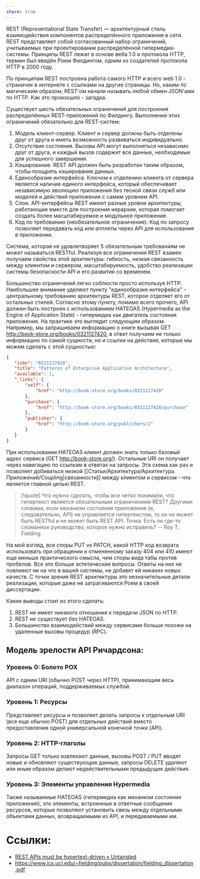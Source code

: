 ```yaml
---
share: true
---
```


REST (Representational State Transfer) — архитектурный стиль взаимодействия компонентов распределённого приложения в сети. REST представляет собой согласованный набор ограничений, учитываемых при проектировании распределённой гипермедиа-системы.
Принципы REST лежат в основе веба 1.0 и протокола HTTP, термин был введён Роем Филдингом, одним из создателей протокола HTTP в 2000 году.

По принципам REST построена работа самого HTTP и всего web 1.0 - страничек в интернете с ссылками на другие страницы. Но, каким-то магическим образом, REST'ом начали называть любой обмен JSON'ами по HTTP. Как это произошло - загадка.

Существует шесть обязательных ограничений для построения распределённых REST-приложений по Филдингу. Выполнение этих ограничений обязательно для REST-систем:
1. Модель клиент-сервер.
   Клиент и сервер должны быть отделены друг от друга и иметь возможность развиваться индивидуально.
2. Отсутствие состояния.
   Вызовы API могут выполняться независимо друг от друга, и каждый вызов содержит все данные, необходимые для успешного завершения.
3. Кэширование.
   REST API должен быть разработан таким образом, чтобы поощрять кэширование данных.
4. Единообразие интерфейса.
   Ключом к отделению клиента от сервера является наличие единого интерфейса, который обеспечивает независимую эволюцию приложения без тесной связи служб или моделей и действий приложения с самим уровнем API.
5. Слои.
   API-интерфейсы REST имеют разные уровни архитектуры, работающие вместе для построения иерархии, которая помогает создать более масштабируемое и модульное приложение.
6. Код по требованию (необязательное ограничение).
   Код по запросу позволяет передавать код или апплеты через API для использования в приложении.

Система, которая не удовлетворяет 5 обязательным требованиям не может называться RESTful.
Реализуя все ограничения REST взамен получаем свойства этой архитектуры: гибкость, низкая связанность между клиентом и сервером, масштабируемость, удобство реализации системы безопасности API и его развития со временем.

Большинство ограничений легко соблюсти просто используя HTTP. Наибольшее внимание уделяют пункту "единообразие интерфейса" - центральному требованию архитектуры REST, которое отделяет его от остальных стилей.
Согласно этому пункту, помимо всего прочего, API должен быть построен с использованием HATEOAS (Hypermedia as the Engine of Application State) - гипермедиа как двигатель состояния приложения.
На практике это выглядит следующим образом. Например, мы запрашиваем информацию о книге вызывая GET http://book-store.org/books/0321127420, в ответ получаем не только информацию по самой сущности, но и ссылки на действия, которые мы можем сделать с этой сущностью:

```json
{
   "isbn": "0321127420",
   "title": "Patterns of Enterprise Application Architecture",
   "available": 1,
   "_links": {
       "self": {
           "href": "http://book-store.org/books/0321127420"
       },
       "purchase": {
           "href": "http://book-store.org/books/0321127420/purchase"
       },
       "publisher": {
           "href": "http://book-store.org/publishers/2"
       }
   }
}
```
При использовании HATEOAS клиент должен знать только базовый адрес сервиса (GET http://book-store.org/). Остальные URI он получает через навигацию по ссылкам в ответах на запросы. Эта схема как раз и позволяет добиваться низкой [[Статьи/Архитектура/Архитектура Приложений/Coupling|связанности]] между клиентом и сервисом - что является главной целью REST.

>[!quote]
>Что нужно сделать, чтобы все четко понимали, что гипертекст является обязательным ограничением REST? Другими словами, если механизм состояния приложения (и, следовательно, API) не управляется гипертекстом, то он не может быть RESTful и не может быть REST API. Точка. Есть ли где-то сломанное руководство, которое нужно исправить? 
>\-- Roy T. Fielding

На мой взгляд, все споры PUT vs PATCH, какой HTTP код возврата использовать при обращении к отмененному заказу 404 или 410 имеют еще меньше практического смысла, чем споры вида табы против пробелов. Все это больше эстетические вопросы. Ответы на них не повлияют ни на что в вашей системы, не добавят ей никаких новых качеств. С точки зрения REST архитектуры это незначительные детали реализации, которые даже не затрагиваются Роем в своей диссертации.

Какие выводы стоит из этого сделать:
1. REST не имеет никакого отношения к передачи JSON по HTTP.
2. REST не существует без HATEOAS.
3. Большинство взаимодействий между сервисами больше похожи на удаленные вызовы процедур (RPC).

## Модель зрелости API Ричардсона:
### Уровень 0: Болото POX
API с одним URI (обычно POST через HTTP), принимающим весь диапазон операций, поддерживаемых службой.

### Уровень 1: Ресурсы
Представляет ресурсы и позволяет делать запросы к отдельным URI (все еще обычно POST) для отдельных действий вместо предоставления одной универсальной конечной точки (API).

### Уровень 2: HTTP-глаголы
Запросы GET только извлекают данные, вызовы POST / PUT вводят новые и обновляют существующие данные, запросы DELETE удаляют или иным образом делают недействительными предыдущие действия.

### Уровень 3: Элементы управления Hypermedia
Также называемые HATEOAS (гипермедиа как механизм состояния приложения), это элементы, встроенные в ответные сообщения ресурсов, которые позволяют установить связь между отдельными объектами данных, возвращаемыми из API, и передаваемыми им.

# Ссылки:
- [REST APIs must be hypertext-driven » Untangled](https://roy.gbiv.com/untangled/2008/rest-apis-must-be-hypertext-driven)
- https://www.ics.uci.edu/~fielding/pubs/dissertation/fielding_dissertation.pdf
